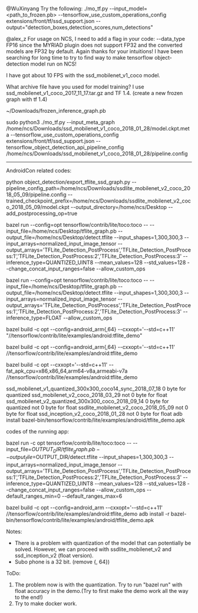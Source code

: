 @WuXinyang Try the following:
./mo_tf.py --input_model=<path_to_frozen.pb> --tensorflow_use_custom_operations_config extensions/front/tf/ssd_support.json --output="detection_boxes,detection_scores,num_detections"


@alex_z For usage on NCS, I need to add a flag in your code: --data_type FP16
since the MYRIAD plugin does not support FP32 and the converted models are FP32 by default.
Again thanks for your intuitions! I have been searching for long time to try to find way to make tensorflow object-detection model run on NCS!


I have got about 10 FPS with the ssd_mobilenet_v1_coco model.


What archive file have you used for model training? I use ssd_mobilenet_v1_coco_2017_11_17.tar.gz and TF 1.4.
(create a new frozen graph with tf 1.4)


~/Downloads/frozen_inference_graph.pb



sudo python3 ./mo_tf.py --input_meta_graph /home/ncs/Downloads/ssd_mobilenet_v1_coco_2018_01_28/model.ckpt.meta --tensorflow_use_custom_operations_config extensions/front/tf/ssd_support.json --tensorflow_object_detection_api_pipeline_config /home/ncs/Downloads/ssd_mobilenet_v1_coco_2018_01_28/pipeline.config



-------------------
AndroidCon related codes:


python object_detection/export_tflite_ssd_graph.py --pipeline_config_path=/home/ncs/Downloads/ssdlite_mobilenet_v2_coco_2018_05_09/pipeline.config --trained_checkpoint_prefix=/home/ncs/Downloads/ssdlite_mobilenet_v2_coco_2018_05_09/model.ckpt --output_directory=/home/ncs/Desktop --add_postprocessing_op=true

bazel run --config=opt tensorflow/contrib/lite/toco:toco -- --input_file=/home/ncs/Desktop/tflite_graph.pb --output_file=/home/ncs/Desktop/detect.tflite --input_shapes=1,300,300,3 --input_arrays=normalized_input_image_tensor --output_arrays='TFLite_Detection_PostProcess','TFLite_Detection_PostProcess:1','TFLite_Detection_PostProcess:2','TFLite_Detection_PostProcess:3' --inference_type=QUANTIZED_UINT8 --mean_values=128 --std_values=128 --change_concat_input_ranges=false --allow_custom_ops

bazel run --config=opt tensorflow/contrib/lite/toco:toco -- --input_file=/home/ncs/Desktop/tflite_graph.pb --output_file=/home/ncs/Desktop/detect.tflite --input_shapes=1,300,300,3 --input_arrays=normalized_input_image_tensor --output_arrays='TFLite_Detection_PostProcess','TFLite_Detection_PostProcess:1','TFLite_Detection_PostProcess:2','TFLite_Detection_PostProcess:3' --inference_type=FLOAT --allow_custom_ops

bazel build -c opt --config=android_arm{,64} --cxxopt='--std=c++11' "//tensorflow/contrib/lite/examples/android:tflite_demo"

bazel build -c opt --config=android_arm{,64} --cxxopt='--std=c++11' //tensorflow/contrib/lite/examples/android:tflite_demo

bazel build -c opt --cxxopt='--std=c++11' --fat_apk_cpu=x86,x86_64,arm64-v8a,armeabi-v7a //tensorflow/contrib/lite/examples/android:tflite_demo

ssd_mobilenet_v1_quantized_300x300_coco14_sync_2018_07_18   0 byte for quantized
ssd_mobilenet_v2_coco_2018_03_29			    				not 0 byte for float
ssd_mobilenet_v2_quantized_300x300_coco_2018_09_14		0 byte for quantized	not 0 byte for float
ssdlite_mobilenet_v2_coco_2018_05_09							not 0 byte for float
ssd_inception_v2_coco_2018_01_28							not 0 byte for float
adb install bazel-bin/tensorflow/contrib/lite/examples/android/tflite_demo.apk


codes of the running app:

bazel run -c opt tensorflow/contrib/lite/toco:toco -- --input_file=$OUTPUT_DIR/tflite_graph.pb --output_file=$OUTPUT_DIR/detect.tflite --input_shapes=1,300,300,3 --input_arrays=normalized_input_image_tensor --output_arrays='TFLite_Detection_PostProcess','TFLite_Detection_PostProcess:1','TFLite_Detection_PostProcess:2','TFLite_Detection_PostProcess:3'  --inference_type=QUANTIZED_UINT8 --mean_values=128 --std_values=128 --change_concat_input_ranges=false --allow_custom_ops --default_ranges_min=0 --default_ranges_max=6


bazel build -c opt --config=android_arm --cxxopt='--std=c++11' //tensorflow/contrib/lite/examples/android:tflite_demo
adb install -r bazel-bin/tensorflow/contrib/lite/examples/android/tflite_demo.apk

Notes:

* There is a problem with quantization of the model that can potentially be solved. However, we can proceed with ssdlite_mobilenet_v2 and ssd_inception_v2 (float version).
* Subo phone is a 32 bit. (remove {, 64})


ToDo:
1. The problem now is with the quantization. Try to run "bazel run" with float accuracy in the demo.(Try to first make the demo work all the way to the end!)
2. Try to make docker work.


